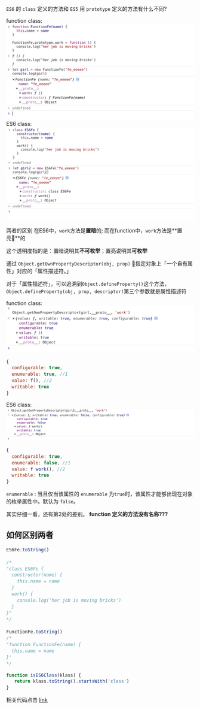`ES6` 的 `class` 定义的方法和 `ES5` 用 `prototype` 定义的方法有什么不同?

function class:
![](../images/FunctionFe.jpg)
ES6 class:
![](../images/ES6FE.jpg)

两者的区别
在ES6中，`work`方法是**置暗**的; 而在function中，`work`方法是**置亮**的

这个透明度指的是：置暗说明其**不可枚举**；置亮说明其**可枚举**

通过 `Object.getOwnPropertyDescriptor(obj, prop)` 指定对象上「一个自有属性」对应的「属性描述符。」

对于「属性描述符」，可以追溯到`Object.defineProperty()`这个方法，`Object.defineProperty(obj, prop, descriptor)`第三个参数就是属性描述符

function class:
![](../images/FunctionDescriptor.jpg)
```js
{
  configurable: true,
  enumerable: true, //1
  value: f(), //2
  writable: true
}
```
ES6 class:
![](../images/ES6Descriptor.jpg)

```js
{
  configurable: true,
  enumerable: false, //1
  value: f work(), //2
  writable: true
}
```

`enumerable` : 当且仅当该属性的 `enumerable` 为`true`时，该属性才能够出现在对象的枚举属性中。默认为 `false`。

其实仔细一看，还有第2处的差别。 **function 定义的方法没有名称???**

## 如何区别两者

```js
ES6Fe.toString()

/*
"class ES6Fe {
  constructor(name) {
    this.name = name
  }
  work() {
    console.log('her job is moving bricks')
  }
}"
*/

FunctionFe.toString()
/*
"function FunctionFe(name) {
  this.name = name
}"
*/

```

```js
function isES6Class(klass) {
   return klass.toString().startsWith('class')
}
```

相关代码点击 [link](./区别.js)